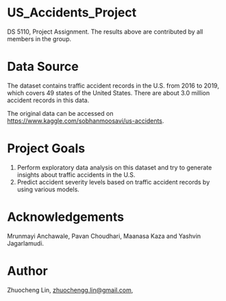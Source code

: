 # US_Accidents_Project
DS 5110, Project Assignment. The results above are contributed by all members in the group.

# Data Source
The dataset contains traffic accident records in the U.S. from 2016 to 2019, which covers 49 states of the United States. There are about 3.0 million accident records in this data. 

The original data can be accessed on <https://www.kaggle.com/sobhanmoosavi/us-accidents>.

# Project Goals
1. Perform exploratory data analysis on this dataset and try to generate insights about traffic accidents in the U.S. 
2. Predict accident severity levels based on traffic accident records by using various models.

# Acknowledgements
Mrunmayi Anchawale, Pavan Choudhari, Maanasa Kaza and Yashvin Jagarlamudi.

# Author
Zhuocheng Lin, zhuochengg.lin@gmail.com, https://www.kaggle.com/zhuochenglin, https://www.linkedin.com/in/zhuocheng-lin-4608251a3/
